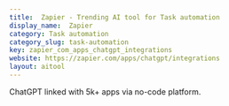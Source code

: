 ```yaml
---
title:  Zapier - Trending AI tool for Task automation
display_name:  Zapier
category: Task automation
category_slug: task-automation
key: zapier_com_apps_chatgpt_integrations
website: https://zapier.com/apps/chatgpt/integrations
layout: aitool
---
```


ChatGPT linked with 5k+ apps via no-code platform.
